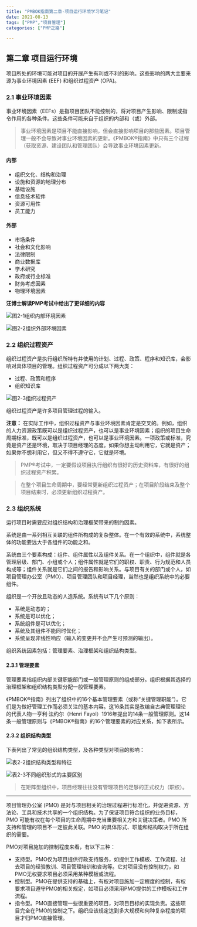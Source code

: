```yaml
---
title: "PMBOK指南第二章-项目运行环境学习笔记"
date: 2021-08-13
tags: ["PMP","项目管理"]
categories: ["PMP之路"]

---
```


## 第二章 项目运行环境

项目所处的环境可能对项目的开展产生有利或不利的影响。这些影响的两大主要来源为事业环境因素 (EEF) 和组织过程资产 (OPA)。

### 2.1 事业环境因素

事业环境因素（EEFs）是指项目团队不能控制的，将对项目产生影响、限制或指令作用的各种条件。这些条件可能来自于组织的内部和（或）外部。

> 事业环境因素是项目不能直接影响，但会直接影响项目的那些因素。项目管理一般不会导致对事业环境因素的更新。《PMBOK®指南》中只有三个过程（获取资源、建设团队和管理团队）会导致事业环境因素更新。

#### 内部

- 组织文化、结构和治理
- 设施和资源的地理分布
- 基础设施
- 信息技术软件
- 资源可用性
- 员工能力

#### 外部

- 市场条件
- 社会和文化影响
- 法律限制
- 商业数据库
- 学术研究
- 政府或行业标准
- 财务考虑因素
- 物理环境因素

**汪博士解读PMP考试中给出了更详细的内容**

![图2-1组织内部环境因素](https://cdn.jsdelivr.net/gh/zhang-ru/imagebed@main/img/图2-1组织内部环境因素.jpg)

![图2-2组织外部环境因素](https://cdn.jsdelivr.net/gh/zhang-ru/imagebed@main/img/图2-2组织外部环境因素.jpg)

### 2.2 组织过程资产

组织过程资产是执行组织所特有并使用的计划、过程、政策、程序和知识库，会影响对具体项目的管理。组织过程资产可分成以下两大类：

- 过程、政策和程序
- 组织知识库  

![图2-3组织过程资产](https://cdn.jsdelivr.net/gh/zhang-ru/imagebed@main/img/图2-3组织过程资产.jpg)

组织过程资产是许多项目管理过程的输入。

**注意：**
在实际工作中，组织过程资产与事业环境因素肯定是交叉的。例如，组织的人力资源政策既可以是组织过程资产，也可以是事业环境因素；组织的项目生命周期标准，既可以是组织过程资产，也可以是事业环境因素。一项政策或标准，究竟是资产还是环境，取决于项目经理的态度。如果你想主动利用它，它就是资产；如果你不想利用它，但又不得不遵守它，它就是环境。

> PMP®考试中，一定要假设项目执行组织有很好的历史资料库，有很好的组织过程资产积累。  

> 在整个项目生命周期中，要经常更新组织过程资产；在项目阶段结束及整个项目结束时，必须更新组织过程资产。

### 2.3 组织系统

运行项目时需要应对组织结构和治理框架带来的制约因素。

系统是由一系列相互关联的组件所构成的复杂整体。在一个有效的系统中，系统整体的功能要远大于各组件的功能之和。

系统由三个要素构成：组件、组件属性以及组件关系。在一个组织中，组件就是各管理层级、部门、小组或个人；组件属性就是它们的职权、职责、行为规范和人员构成等；组件关系就是它们之间的报告和影响关系。与项目有关的部门或个人，如项目管理办公室（PMO）、项目管理团队和项目经理，当然也是组织系统中的必要组件。

组织是一个开放且动态的人造系统。系统有以下几个原则：

- 系统是动态的；
- 系统是可以优化；
- 系统组件是可以优化；
- 系统及其组件不能同时优化；
- 系统呈现非线性响应（输入的变更并不会产生可预测的输出）。
  
组织系统因素包括：管理要素、治理框架和组织结构类型。

#### 2.3.1 管理要素

管理要素指组织内部关键职能部门或一般管理原则的组成部分。组织根据其选择的治理框架和组织结构类型分配一般管理要素。

《PMBOK®指南》列出了组织中的16个基本管理要素（或称“关键管理职能”）。它们是为做好管理工作而必须关注的基本内容。这16条其实是改编自古典管理理论的代表人物一亨利·法约尔（Henri Fayol）1916年提出的14条一般管理原则。这14条一般管理原则与《PMBOK®指南》的16个管理要素的对应关系，如下表所示。



#### 2.3.2 组织结构类型

下表列出了常见的组织结构类型，及各种类型对项目的影响：  

![表2-2组织结构类型和特征](https://cdn.jsdelivr.net/gh/zhang-ru/imagebed@main/img/表2-2组织结构类型和特征.jpg)

![表2-3不同组织形式的主要区别](https://cdn.jsdelivr.net/gh/zhang-ru/imagebed@main/img/表2-3不同组织形式的主要区别.jpg)

> 在矩阵型组织中，项目经理往往没有管理项目的足够的正式权力（职权）。

------

项目管理办公室 (PMO) 是对与项目相关的治理过程进行标准化，并促进资源、方法论、工具和技术共享的一个组织结构。为了保证项目符合组织的业务目标，PMO 可能有权在每个项目的生命周期中充当重要相关方和关键决策者。PMO 所支持和管理的项目不一定彼此关联。PMO 的具体形式、职能和结构取决于所在组织的需要。

PMO对项目施加的控制程度来看，有以下三种：

- 支持型。PMO仅为项目提供行政支持服务，如提供工作模板、工作流程、过去项目的经验教训、项目管理培训和咨询等。它对项目没有控制权力，如PMO无权要求项目必须采用某种模板或流程。
- 控制型。PMO在提供支持的基础上，有权对项目施加一定程度的控制，有权要求项目遵守PMO的相关规定，如项目必须采用PMO提供的工作模板和工作流程。
- 指令型。PMO直接管理一些很重要的项目，对项目目标的实现负责。这些项目完全在PMO的控制之下。组织应该规定达到多大规模和何种复杂程度的项目才归PMO直接管理。
